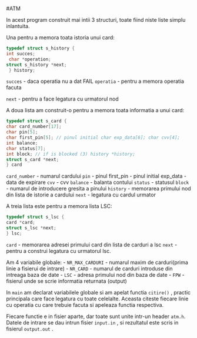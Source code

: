 #ATM

In acest program construit mai intii 3 structuri, toate fiind niste liste simplu inlantuita.

Una pentru a memora toata istoria unui card:
```c
typedef struct s_history { 
int succes;
 char *operation; 
struct s_history *next;
 } history;
```
`succes` - daca operatia nu a dat FAIL `operatia` - pentru a memora operatia facuta 

`next` - pentru a face legatura cu urmatorul nod

A doua lista am construit-o pentru a memora toata informatia a unui card: 

```c
typedef struct s_card { 
char card_number[17]; 
char pin[5]; 
char first_pin[5]; // pinul initial char exp_data[6]; char cvv[4];
int balance; 
char status[7]; 
int block; // if is blocked (3) history *history; 
struct s_card *next; 
} card
```
`card_number` - numarul cardului 
`pin` - pinul first_pin - pinul initial exp_data - data de expirare 
`cvv` - cvv 
`balance` - balanta contului 
`status` - statusul 
`block` - numarul de introducere gresita a pinului 
`history` - memorarea primului nod din lista de istorie a cardului 
`next` - legatura cu cardul urmator

A treia lista este pentru a memora lista LSC: 
```c
typedef struct s_lsc { 
card *card; 
struct s_lsc *next; 
} lsc; 
```
`card` - memorarea adresei primului card din lista de carduri a lsc 
`next` - pentru a construi legatura cu urmatorul lsc.

Am 4 variabile globale: - `NR_MAX_CARDURI` - numarul maxim de carduri(prima linie a fisierui de intrare) - `NR_CARD` - numarul de carduri introduse din intreaga baza de date - `LSC` - adresa primului nod din baza de date - `FPW` - fisierul unde se scrie informatia returnata (output)

In `main` am declarat variabilele globale si am apelat functia `citire()` , practic principala care face legatura cu toate celelalte. Aceasta citeste fiecare linie cu operatia cu care trebuie facuta si apeleaza functia respectiva.

 Fiecare functie e in fisier aparte, dar toate sunt unite intr-un header `atm.h`. Datele de intrare se dau intrun fisier `input.in` , si rezultatul este scris in fisierul `output.out` .
